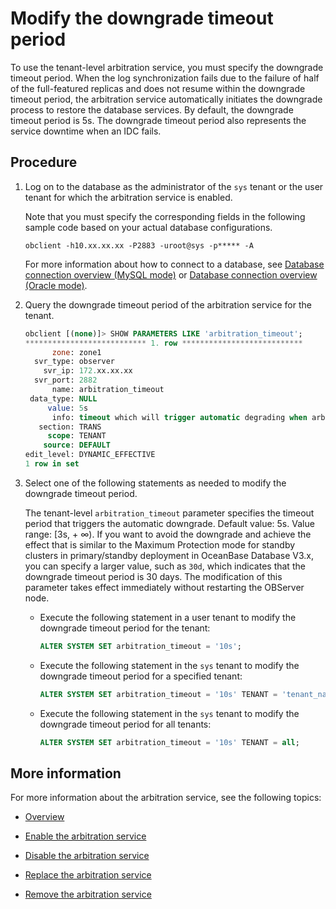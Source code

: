 # Modify the downgrade timeout period

To use the tenant-level arbitration service, you must specify the downgrade timeout period. When the log synchronization fails due to the failure of half of the full-featured replicas and does not resume within the downgrade timeout period, the arbitration service automatically initiates the downgrade process to restore the database services. By default, the downgrade timeout period is 5s. The downgrade timeout period also represents the service downtime when an IDC fails.

## Procedure

1. Log on to the database as the administrator of the `sys` tenant or the user tenant for which the arbitration service is enabled.

   Note that you must specify the corresponding fields in the following sample code based on your actual database configurations.

   ```shell
   obclient -h10.xx.xx.xx -P2883 -uroot@sys -p***** -A
   ```

   For more information about how to connect to a database, see [Database connection overview (MySQL mode)](../../../300.develop/100.application-development-of-mysql-mode/100.database-connection-with-client-of-mysql-mode/100.connection-methods-overview-of-mysql-mode.md) or [Database connection overview (Oracle mode)](../../../300.develop/200.application-development-of-oracle-mode/100.database-connection-of-oracle-mode/100.connection-methods-overview-of-oracle-mode.md).

2. Query the downgrade timeout period of the arbitration service for the tenant.

   ```sql
   obclient [(none)]> SHOW PARAMETERS LIKE 'arbitration_timeout';
   *************************** 1. row ***************************
         zone: zone1
     svr_type: observer
       svr_ip: 172.xx.xx.xx
     svr_port: 2882
         name: arbitration_timeout
    data_type: NULL
        value: 5s
         info: timeout which will trigger automatic degrading when arbitration replica existsRange: [3s,+∞]
      section: TRANS
        scope: TENANT
       source: DEFAULT
   edit_level: DYNAMIC_EFFECTIVE
   1 row in set
   ```

3. Select one of the following statements as needed to modify the downgrade timeout period.

   The tenant-level `arbitration_timeout` parameter specifies the timeout period that triggers the automatic downgrade. Default value: 5s. Value range: [3s, + ∞). If you want to avoid the downgrade and achieve the effect that is similar to the Maximum Protection mode for standby clusters in primary/standby deployment in OceanBase Database V3.x, you can specify a larger value, such as `30d`, which indicates that the downgrade timeout period is 30 days. The modification of this parameter takes effect immediately without restarting the OBServer node.

   * Execute the following statement in a user tenant to modify the downgrade timeout period for the tenant:

      ```sql
      ALTER SYSTEM SET arbitration_timeout = '10s';
      ```

   * Execute the following statement in the `sys` tenant to modify the downgrade timeout period for a specified tenant:

      ```sql
      ALTER SYSTEM SET arbitration_timeout = '10s' TENANT = 'tenant_name';
      ```

   * Execute the following statement in the `sys` tenant to modify the downgrade timeout period for all tenants:

      ```sql
      ALTER SYSTEM SET arbitration_timeout = '10s' TENANT = all;
      ```

## More information

For more information about the arbitration service, see the following topics:

* [Overview](../400.arbitration-high-availability/100.arbitration-service-overview.md)

* [Enable the arbitration service](../400.arbitration-high-availability/200.enable-the-arbitration-service.md)

* [Disable the arbitration service](../400.arbitration-high-availability/300.disable-the-arbitration-service.md)

* [Replace the arbitration service](../400.arbitration-high-availability/500.replace-the-arbitration-service.md)

* [Remove the arbitration service](../400.arbitration-high-availability/600.remove-the-arbitration-service.md)
